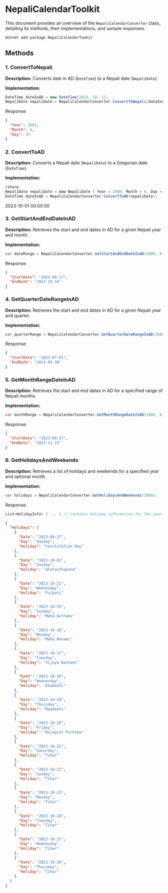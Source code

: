 # NepaliCalendarToolkit

This document provides an overview of the `NepaliCalendarConverter` class, detailing its methods, their implementations, and sample responses.

```csharp
dotnet add package NepaliCalendarTookit 
```
## Methods

### 1. ConvertToNepali

**Description:** Converts date in AD (`DateTime`) to a Nepali date (`NepaliDate`).

**Implementation:**

```csharp
DateTime dateInAD = new DateTime(2024, 10, 1);
NepaliDate nepaliDate = NepaliCalendarConverter.ConvertToNepali(dateInAD);
```
Response:
```json
{
  "Year": 2081,
  "Month": 6,
  "Day": 15
}
```


### 2. ConvertToAD

**Description:** Converts a Nepali date (`NepaliDate`) to a Gregorian date (`DateTime`).

**Implementation:**

```csharp
csharp
NepaliDate nepaliDate = new NepaliDate { Year = 2080, Month = 6, Day = 15 };
DateTime dateInAD = NepaliCalendarConverter.ConvertToAD(nepaliDate);
```
2023-10-01 00:00:00

### 3. GetStartAndEndDateInAD

**Description:** Retrieves the start and end dates in AD for a given Nepali year and month.

**Implementation:**

```csharp
var dateRange = NepaliCalendarConverter.GetStartAndEndDateInAD(2080, 6);
```
Response:
```json
{
  "StartDate": "2023-09-17",
  "EndDate": "2023-10-16"
}
```

### 4. GetQuarterDateRangeInAD

**Description:** Retrieves the start and end dates in AD for a given Nepali year and quarter.

**Implementation:**

```csharp
var quarterRange = NepaliCalendarConverter.GetQuarterDateRangeInAD(2080, 1);
```
Response:
```json
{
  "StartDate": "2023-07-01",
  "EndDate": "2023-09-30"
}
```

### 5. GetMonthRangeDateInAD

**Description:** Retrieves the start and end dates in AD for a specified range of Nepali months.

**Implementation:**

```csharp
var monthRange = NepaliCalendarConverter.GetMonthRangeDateInAD(2080, 6, 8);
```
Response:
```json
{
  "StartDate": "2023-09-17",
  "EndDate": "2023-11-15"
}
```

### 6. GetHolidaysAndWeekends

**Description:** Retrieves a list of holidays and weekends for a specified year and optional month.

**Implementation:**

```csharp
var holidays = NepaliCalendarConverter.GetHolidaysAndWeekends(2080);
```
Response:
```csharp
List<HolidayInfo> { ... } // Contains holiday information for the year 2080
```
```json
{
  "Holidays": [
    {
      "Date": "2023-09-17",
      "Day": "Sunday",
      "Holiday": "Constitution Day"
    },
    {
      "Date": "2023-10-01",
      "Day": "Sunday",
      "Holiday": "Ghatasthapana"
    },
    {
      "Date": "2023-10-11",
      "Day": "Wednesday",
      "Holiday": "Fulpati"
    },
    {
      "Date": "2023-10-15",
      "Day": "Sunday",
      "Holiday": "Maha Asthami"
    },
    {
      "Date": "2023-10-16",
      "Day": "Monday",
      "Holiday": "Maha Navami"
    },
    {
      "Date": "2023-10-17",
      "Day": "Tuesday",
      "Holiday": "Vijaya Dashami"
    },
    {
      "Date": "2023-10-18",
      "Day": "Wednesday",
      "Holiday": "Ekadashi"
    },
    {
      "Date": "2023-10-19",
      "Day": "Thursday",
      "Holiday": "Dwadashi"
    },
    {
      "Date": "2023-10-20",
      "Day": "Friday",
      "Holiday": "Kojagrat Purnima"
    },
    {
      "Date": "2023-10-21",
      "Day": "Saturday",
      "Holiday": "Tihar"
    },
    {
      "Date": "2023-10-22",
      "Day": "Sunday",
      "Holiday": "Tihar"
    },
    {
      "Date": "2023-10-23",
      "Day": "Monday",
      "Holiday": "Tihar"
    },
    {
      "Date": "2023-10-24",
      "Day": "Tuesday",
      "Holiday": "Tihar"
    },
    {
      "Date": "2023-10-25",
      "Day": "Wednesday",
      "Holiday": "Tihar"
    },
    {
      "Date": "2023-10-26",
      "Day": "Thursday",
      "Holiday": "Tihar"
    }
  ]
}
